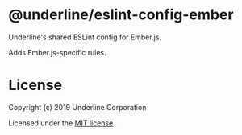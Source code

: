 # @underline/eslint-config-ember

Underline's shared ESLint config for Ember.js.

Adds Ember.js-specific rules.

# License

Copyright (c) 2019 Underline Corporation

Licensed under the [MIT license](https://github.com/underline/eslint-config/blob/master/LICENSE.md).
